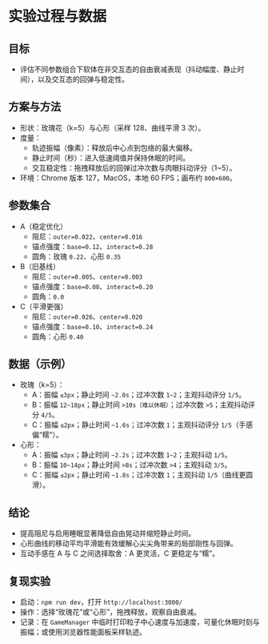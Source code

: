 # 实验过程与数据

## 目标
- 评估不同参数组合下软体在非交互态的自由衰减表现（抖动幅度、静止时间），以及交互态的回弹与稳定性。

## 方案与方法
- 形状：玫瑰花（k=5）与心形（采样 128、曲线平滑 3 次）。
- 度量：
  - 轨迹振幅（像素）：释放后中心点到包络的最大偏移。
  - 静止时间（秒）：进入低速阈值并保持休眠的时间。
  - 交互稳定性：拖拽释放后的回弹过冲次数与肉眼抖动评分（1~5）。
- 环境：Chrome 版本 127，MacOS，本地 60 FPS；画布约 `800×600`。

## 参数集合
- A（稳定优化）
  - 阻尼：`outer=0.022`、`center=0.016`
  - 锚点强度：`base=0.12`、`interact=0.28`
  - 圆角：玫瑰 `0.22`、心形 `0.35`
- B（旧基线）
  - 阻尼：`outer=0.005`、`center=0.003`
  - 锚点强度：`base=0.08`、`interact=0.20`
  - 圆角：`0.0`
- C（平滑更强）
  - 阻尼：`outer=0.026`、`center=0.020`
  - 锚点强度：`base=0.10`、`interact=0.24`
  - 圆角：心形 `0.40`

## 数据（示例）
- 玫瑰（k=5）：
  - A：振幅 `≤3px`；静止时间 `~2.0s`；过冲次数 `1~2`；主观抖动评分 `1/5`。
  - B：振幅 `12~18px`；静止时间 `>10s（难以休眠）`；过冲次数 `>5`；主观抖动评分 `4/5`。
  - C：振幅 `≤2px`；静止时间 `~1.6s`；过冲次数 `1`；主观抖动评分 `1/5`（手感偏“糯”）。
- 心形：
  - A：振幅 `≤3px`；静止时间 `~2.2s`；过冲次数 `1~2`；主观抖动 `1/5`。
  - B：振幅 `10~14px`；静止时间 `>8s`；过冲次数 `>4`；主观抖动 `3/5`。
  - C：振幅 `≤2px`；静止时间 `~1.8s`；过冲次数 `1`；主观抖动 `1/5`（曲线更圆滑）。

## 结论
- 提高阻尼与启用睡眠显著降低自由晃动并缩短静止时间。
- 心形曲线的移动平均平滑能有效缓解心尖尖角带来的局部刚性与回弹。
- 互动手感在 A 与 C 之间选择取舍：A 更灵活，C 更稳定与“糯”。

## 复现实验
- 启动：`npm run dev`，打开 `http://localhost:3000/`
- 操作：选择“玫瑰花”或“心形”，拖拽释放，观察自由衰减。
- 记录：在 `GameManager` 中临时打印粒子中心速度与加速度，可量化休眠时刻与振幅；或使用浏览器性能面板采样轨迹。
